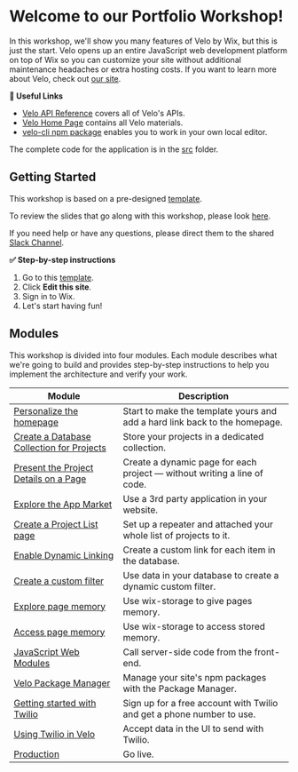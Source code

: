 # Welcome to our Portfolio Workshop!

In this workshop, we'll show you many features of Velo by Wix, but this is just the start. Velo opens up an entire JavaScript web development platform on top of Wix so you can customize your site without additional maintenance headaches or extra hosting costs. If you want to learn more about Velo, check out [our site](https://www.wix.com/Velo/).

**:link: Useful Links**

- [Velo API Reference](https://www.wix.com/velo/reference/) covers all of Velo's APIs.
- [Velo Home Page](https://www.wix.com/velo) contains all Velo materials.
- [velo-cli npm package](https://www.npmjs.com/package/corvid-cli) enables you to work in your own local editor.

The complete code for the application is in the [src](src) folder.

## Getting Started

This workshop is based on a pre-designed [template](https://www.wix.com/meredithh2/dynamic-portfolio).

To review the slides that go along with this workshop, please look [here](/docs/assets/Hackbright.pdf).

If you need help or have any questions, please direct them to the shared [Slack Channel](https://join.slack.com/share/zt-fak54sz5-~tT~11YT00jhg0wKr1nJJg).

**:white_check_mark: Step-by-step instructions**

1. Go to this [template](https://editor.wix.com/html/editor/web/renderer/new?siteId=fdd160f4-68b9-4467-a8e3-1b2ef76006d4&metaSiteId=b05d1744-26e0-4c30-aeae-5297db44109a).
2. Click **Edit this site**.
3. Sign in to Wix.
4. Let's start having fun!

## Modules

This workshop is divided into four modules. Each module describes what we're going to build and provides step-by-step instructions to help you implement the architecture and verify your work.

| Module                                                                       | Description                                                               |
| ---------------------------------------------------------------------------- | ------------------------------------------------------------------------- |
| [Personalize the homepage](docs/PERSONAL_HOME.md)           | Start to make the template yours and add a hard link back to the homepage.                          |
| [Create a Database Collection for Projects](docs/PROJECT_COLLECTION.md)           | Store your projects in a dedicated collection.                            |
| [Present the Project Details on a Page](docs/PRESENT_A_PROJECT.md)                | Create a dynamic page for each project — without writing a line of code. |
| [Explore the App Market](docs/APP_MARKET.md) | Use a 3rd party application in your website.                    |
| [Create a Project List page](docs/PROJECT_REPEATER.md)                | Set up a repeater and attached your whole list of projects to it.           |
| [Enable Dynamic Linking](docs/DYNAMIC_LINKS.md)                                          | Create a custom link for each item in the database.                       |
| [Create a custom filter](docs/CUSTOM_FILTER.md)                       | Use data in your database to create a dynamic custom filter.                            |
| [Explore page memory](docs/PAGE_MEMORY.md)                                                   | Use wix-storage to give pages memory.                                                             |
| [Access page memory](docs/PROJECT_MEMORY.md)                                                   | Use wix-storage to access stored memory.                                                             |
| [JavaScript Web Modules](docs/JS_WEB_MODULES.md)           | Call server-side code from the front-end.                          |
| [Velo Package Manager](docs/PACKAGE_MANAGER.md)                                                              | Manage your site's npm packages with the Package Manager.                                                              |
| [Getting started with Twilio](docs/TWILIO_START.md)                                       | Sign up for a free account with Twilio and get a phone number to use.                                                               |
| [Using Twilio in Velo](docs/TWILIO_USAGE.md)                                       | Accept data in the UI to send with Twilio.                                                               |
| [Production](docs/PRODUCTION.md)                                                           | Go live.                                                               |
